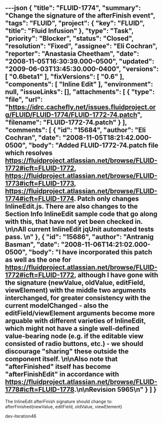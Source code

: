 ---json
{
  "title": "FLUID-1774",
  "summary": "Change the signature of the afterFinish event",
  "tags": "FLUID",
  "project": {
    "key": "FLUID",
    "title": "Fluid Infusion"
  },
  "type": "Task",
  "priority": "Blocker",
  "status": "Closed",
  "resolution": "Fixed",
  "assignee": "Eli Cochran",
  "reporter": "Anastasia Cheetham",
  "date": "2008-11-05T16:30:39.000-0500",
  "updated": "2009-06-03T13:45:30.000-0400",
  "versions": [
    "0.6beta1"
  ],
  "fixVersions": [
    "0.6"
  ],
  "components": [
    "Inline Edit"
  ],
  "environment": null,
  "issueLinks": [],
  "attachments": [
    {
      "type": "file",
      "url": "https://idrc.cachefly.net/issues.fluidproject.org/FLUID/FLUID-1774/FLUID-1772-74.patch",
      "filename": "FLUID-1772-74.patch"
    }
  ],
  "comments": [
    {
      "id": "15684",
      "author": "Eli Cochran",
      "date": "2008-11-05T18:21:42.000-0500",
      "body": "Added FLUID-1772-74.patch file which resolves <https://fluidproject.atlassian.net/browse/FLUID-1772#icft=FLUID-1772>, <https://fluidproject.atlassian.net/browse/FLUID-1773#icft=FLUID-1773>, <https://fluidproject.atlassian.net/browse/FLUID-1774#icft=FLUID-1774>. Patch only changes InlineEdit.js. There are also changes to the Section Info InlineEdit sample code that go along with this, that have not yet been checked in.&#x20;\n\nAll current InlineEdit jqUnit automated tests pass.&#x20;\n"
    },
    {
      "id": "15686",
      "author": "Antranig Basman",
      "date": "2008-11-06T14:21:02.000-0500",
      "body": "I have incorporated this patch as well as the one for <https://fluidproject.atlassian.net/browse/FLUID-1772#icft=FLUID-1772>, although I have gone with the signature (newValue, oldValue, editField, viewElement) with the middle two arguments interchanged, for greater consistency with the current modelChanged - also the editField/viewElement arguments become more arguable with different varieties of InlineEdit, which might not have a single well-defined value-bearing node (e.g. if the editable view consisted of radio buttons, etc.) - we should discourage \"sharing\" these outside the component itself.&#x20;\n\nAlso note that \"afterFinished\" itself has become \"afterFinishEdit\" in accordance with <https://fluidproject.atlassian.net/browse/FLUID-1778#icft=FLUID-1778>.\n\nRevision 5965\n"
    }
  ]
}
---
The InlineEdit afterFinish signature should change to:\
afterFinished(newValue, editField, oldValue, viewElement)

dev-iteration46

        
